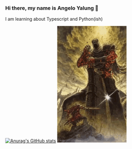 ### Hi there, my name is Angelo Yalung 👋

I am learning about Typescript and Python(ish)

[![Anurag's GitHub stats](https://github-readme-stats.vercel.app/api?username=angelo-yalung)](https://github.com/anuraghazra/github-readme-stats)
![](https://github.com/angelo-yalung/angelo-yalung/blob/main/darksouls.gif)
